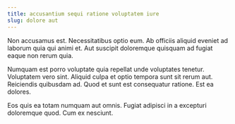 ```yaml
---
title: accusantium sequi ratione voluptatem iure
slug: dolore aut
---
```


Non accusamus est. Necessitatibus optio eum. Ab officiis aliquid eveniet ad laborum quia qui animi et. Aut suscipit doloremque quisquam ad fugiat eaque non rerum quia.

Numquam est porro voluptate quia repellat unde voluptates tenetur. Voluptatem vero sint. Aliquid culpa et optio tempora sunt sit rerum aut. Reiciendis quibusdam ad. Quod et sunt est consequatur ratione. Est ea dolores.

Eos quis ea totam numquam aut omnis. Fugiat adipisci in a excepturi doloremque quod. Cum ex nesciunt.
